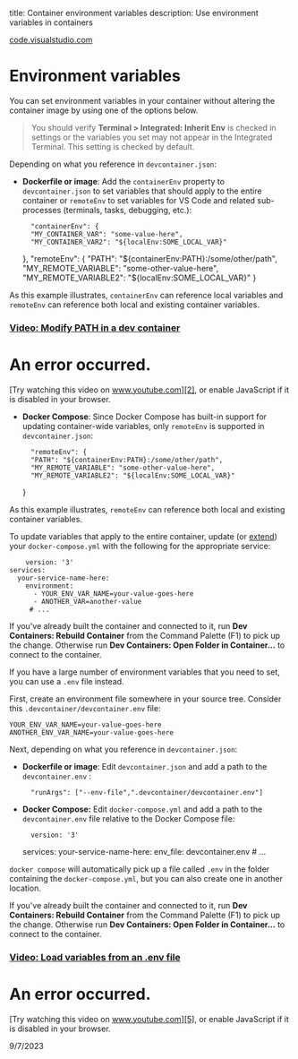 title: Container environment variables
description: Use environment variables in containers

[code.visualstudio.com](https://code.visualstudio.com/remote/advancedcontainers/environment-variables "Environment variables")

# Environment variables

You can set environment variables in your container without altering the container image by using one of the options below.

> You should verify **Terminal \> Integrated: Inherit Env** is checked in settings or the variables you set may not appear in the Integrated Terminal. This setting is checked by default.

Depending on what you reference in `devcontainer.json`:

* **Dockerfile or image**: Add the `containerEnv` property to `devcontainer.json` to set variables that should apply to the entire container or `remoteEnv` to set variables for VS Code and related sub-processes (terminals, tasks, debugging, etc.):
   
        "containerEnv": {
        "MY_CONTAINER_VAR": "some-value-here",
        "MY_CONTAINER_VAR2": "${localEnv:SOME_LOCAL_VAR}"
    },
    "remoteEnv": {
        "PATH": "${containerEnv:PATH}:/some/other/path",
        "MY_REMOTE_VARIABLE": "some-other-value-here",
        "MY_REMOTE_VARIABLE2": "${localEnv:SOME_LOCAL_VAR}"
    }
   

As this example illustrates, `containerEnv` can reference local variables and `remoteEnv` can reference both local and existing container variables.

### [Video: Modify PATH in a dev container][1]

# An error occurred.

[Try watching this video on www.youtube.com][2], or enable JavaScript if it is disabled in your browser.

* **Docker Compose**: Since Docker Compose has built-in support for updating container-wide variables, only `remoteEnv` is supported in `devcontainer.json`:
   
        "remoteEnv": {
        "PATH": "${containerEnv:PATH}:/some/other/path",
        "MY_REMOTE_VARIABLE": "some-other-value-here",
        "MY_REMOTE_VARIABLE2": "${localEnv:SOME_LOCAL_VAR}"
    }
   

As this example illustrates, `remoteEnv` can reference both local and existing container variables.

To update variables that apply to the entire container, update (or [extend][3]) your `docker-compose.yml` with the following for the appropriate service:
   
        version: '3'
    services:
      your-service-name-here:
        environment:
          - YOUR_ENV_VAR_NAME=your-value-goes-here
          - ANOTHER_VAR=another-value
         # ...
   

If you've already built the container and connected to it, run **Dev Containers: Rebuild Container** from the Command Palette (F1) to pick up the change. Otherwise run **Dev Containers: Open Folder in Container...** to connect to the container.

If you have a large number of environment variables that you need to set, you can use a `.env` file instead.

First, create an environment file somewhere in your source tree. Consider this `.devcontainer/devcontainer.env` file:
   
   
    YOUR_ENV_VAR_NAME=your-value-goes-here
    ANOTHER_ENV_VAR_NAME=your-value-goes-here
   

Next, depending on what you reference in `devcontainer.json`:

* **Dockerfile or image**: Edit `devcontainer.json` and add a path to the `devcontainer.env` :
   
        "runArgs": ["--env-file",".devcontainer/devcontainer.env"]
   

* **Docker Compose:** Edit `docker-compose.yml` and add a path to the `devcontainer.env` file relative to the Docker Compose file:
   
        version: '3'
    services:
      your-service-name-here:
        env_file: devcontainer.env
        # ...
   

`docker compose` will automatically pick up a file called `.env` in the folder containing the `docker-compose.yml`, but you can also create one in another location.

If you've already built the container and connected to it, run **Dev Containers: Rebuild Container** from the Command Palette (F1) to pick up the change. Otherwise run **Dev Containers: Open Folder in Container...** to connect to the container.

### [Video: Load variables from an .env file][4]

# An error occurred.

[Try watching this video on www.youtube.com][5], or enable JavaScript if it is disabled in your browser.

9/7/2023

[1]: https://code.visualstudio.com/remote/advancedcontainers/#_video-modify-path-in-a-dev-container
[2]: https://www.youtube.com/watch?v=vEb7hKlagAU
[3]: https://code.visualstudio.com/docs/devcontainers/create-dev-container#_extend-your-docker-compose-file-for-development
[4]: https://code.visualstudio.com/remote/advancedcontainers/#_video-load-variables-from-an-env-file
[5]: https://www.youtube.com/watch?v=qTU7w3bWrOk

